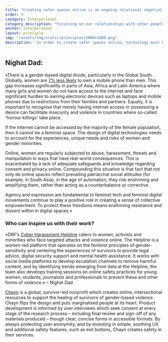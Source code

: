 ```yaml
---
title: "Creating safer spaces online is an ongoing relational negotiation process."
order: 9
category: Interpersonal
category_description: "Focussing on our relationships with other people"
anchor: interpersonal
layout: principle
img: "/assets/img/static/principles/1000x1000.png"
description: 'In order to create safer spaces online, technology must be designed to counter hate speech, dis- and misinformation. Effective, trauma-informed mechanisms to report and analyse abuse or harmful flaws in tech must become mandatory. Creating online spaces for collaboration and exchange where people have support, and feel empowered to speak freely is an ongoing and relational negotiation process.'
---
```


## Nighat Dad:

»There is a gender-based digital divide, particularly in the Global South. Globally, women are [7% less likely](https://www.gsma.com/betterfuture/2020sdgimpactreport/wp-content/uploads/2020/09/2020-Mobile-Industry-Impact-Report-SDGs.pdf?utm_source=better_future_site&utm_medium=search_engine&utm_campaign=2020_SDG_impact_report) to own a mobile phone than men. This gap increases significantly in parts of Asia, Africa and Latin America where many girls and women do not have access to the internet and face significant hurdles to owning electronic devices such as laptops and mobile phones due to restrictions from their families and partners. Equally, it is important to recognise that merely having internet access or possessing a device can faciliitate insecurity and violence in countries where so-called 'honour killings' take place.

If the internet cannot be accessed by the majority of the female population, then it cannot be a feminist space. The design of digital technologies needs to account for the experiences, unique needs and risks of women and gender minorities. 

Online, women are regularly subjected to abuse, harassment, threats and manipulation in ways that have real-world consequences. This is exacerbated by a lack of adequate safeguards and knowledge regarding consent and privacy online. Compounding this situation is that fact that not only do online spaces reflect prevailing patriarchal social attitudes (for example, in South Asia), in the age of automation, they risk enshrining and amplifying them, rather than acting as a counterbalance or corrective.

Agency and expression are fundamental to feminist tech and feminist digital movements continue to play a positive role in creating a sense of collective empowerment. To protect these freedoms means enshrining resistance and dissent within in digital spaces.«

<div class="principle-info-box" markdown="1">

### Who can inspire us with their work?

»DRF’s [Cyber Harassment Helpline](https://digitalrightsfoundation.pk/wp-content/uploads/2017/12/Helpline-Annual-Report.pdf) caters to women, activists and minorities who face targeted attacks and violence online. The Helpline is a women-led platform that operates on the feminist principles of gender-sensitivity and centering the experiences of survivors to provide legal advice, digital security support and mental health assistance. It works with social media platforms to develop escalation channels to remove harmful content, and by identifying trends emerging from data at the Helpline, the team also develops training sessions on online safety practices for young women, students, journalists and professionals to prevent these and other forms of violence.« – Nighat Dad


[Chayn](https://www.chayn.co/) is a global, survivor-led nonprofit which creates online, intersectional resources to support the healing of survivors of gender-based violence. Chayn flips the design and puts marginalised people at its heart. Product development is informed by user interviews which seek consent at every stage of the research process – including final review and sign-off of any materials produced – though clear, concise forms in accessible formats. By always protecting user anonymity, and by investing in simple, soothing UX and additional safety features, such as exit buttons, Chayn creates safety in their services.

</div>







